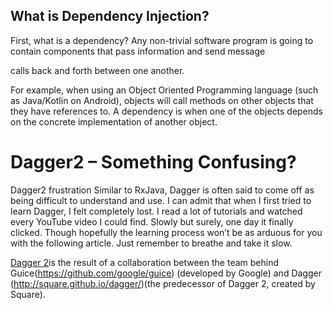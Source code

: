 
## What is Dependency Injection?

First, what is a dependency? Any non-trivial software program is going to contain components that pass information and send message 

calls back and forth between one another.

For example, when using an Object Oriented Programming language (such as Java/Kotlin on Android), objects will call methods on
other objects that they have references to. A dependency is when one of the objects depends on the concrete implementation of 
another object.



    
# Dagger2 – Something Confusing?
Dagger2 frustration
Similar to RxJava, Dagger is often said to come off as being difficult to understand and use. I can admit that when I first 
tried to learn Dagger, I felt completely lost. I read a lot of tutorials and watched every YouTube video I could find. Slowly 
but surely, one day it finally clicked. Though hopefully the learning process won’t be as arduous for you with the following 
article. Just remember to breathe and take it slow.



 [Dagger 2](https://dagger.dev/)is the result of a collaboration between the team behind Guice(https://github.com/google/guice) (developed by Google) and Dagger (http://square.github.io/dagger/)(the predecessor of Dagger 2, created by Square).

